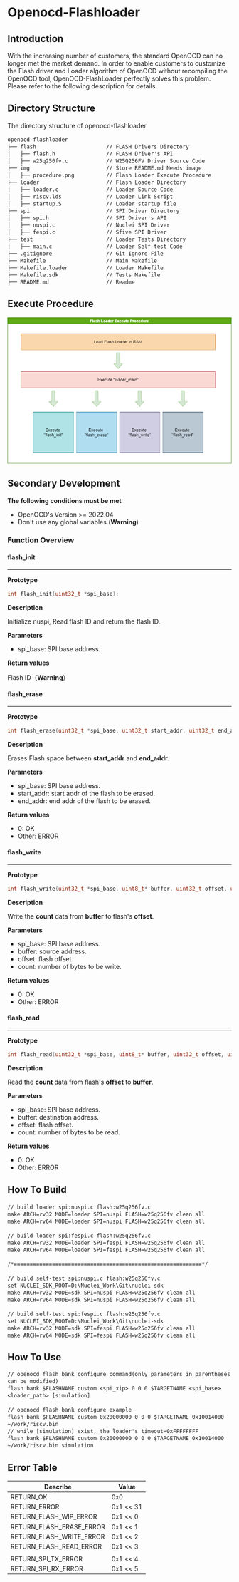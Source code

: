 # Openocd-Flashloader

## Introduction

With the increasing number of customers, the standard OpenOCD can no longer met the market demand. In order to enable customers to customize the Flash driver and Loader algorithm of OpenOCD without recompiling the OpenOCD tool, OpenOCD-FlashLoader perfectly solves this problem. Please refer to the following description for details.

## Directory Structure

The directory structure of openocd-flashloader.

```console
openocd-flashloader
├── flash                      // FLASH Drivers Directory
│   ├── flash.h                // FLASH Driver's API
│   ├── w25q256fv.c            // W25Q256FV Driver Source Code
├── img                        // Store README.md Needs image
│   ├── procedure.png          // Flash Loader Execute Procedure
├── loader                     // Flash Loader Directory
│   ├── loader.c               // Loader Source Code
│   ├── riscv.lds              // Loader Link Script
│   ├── startup.S              // Loader startup file
├── spi                        // SPI Driver Directory
│   ├── spi.h                  // SPI Driver's API
│   ├── nuspi.c                // Nuclei SPI Driver
│   ├── fespi.c                // Sfive SPI Driver
├── test                       // Loader Tests Directory
│   ├── main.c                 // Loader Self-test Code
├── .gitignore                 // Git Ignore File
├── Makefile                   // Main Makefile
├── Makefile.loader            // Loader Makefile
├── Makefile.sdk               // Tests Makefile
├── README.md                  // Readme
```

## Execute Procedure

![procedure](img/procedure.png)

## Secondary Development

**The following conditions must be met**

- OpenOCD's Version >= 2022.04
- Don't use any global variables.(**Warning**)

### Function Overview

#### flash_init

****

**Prototype**

```c
int flash_init(uint32_t *spi_base);
```

**Description**

Initialize nuspi,  Read flash ID and return the flash ID.

**Parameters**

* spi_base: SPI base address.

**Return values**

Flash ID（**Warning**）

#### flash_erase

****

**Prototype**

```c
int flash_erase(uint32_t *spi_base, uint32_t start_addr, uint32_t end_addr);
```

**Description**

Erases Flash space between **start_addr** and **end_addr**.

**Parameters**

* spi_base: SPI base address.
* start_addr: start addr of the flash to be erased.
* end_addr: end addr of the flash to be erased.

**Return values**

* 0: OK
* Other: ERROR


#### flash_write

****

**Prototype**

```c
int flash_write(uint32_t *spi_base, uint8_t* buffer, uint32_t offset, uint32_t count);
```

**Description**

Write the **count** data from **buffer** to flash's **offset**.

**Parameters**

* spi_base: SPI base address.
* buffer: source address.
* offset: flash offset.
* count:  number of bytes to be write.

**Return values**

* 0: OK
* Other: ERROR


#### flash_read

****

**Prototype**

```c
int flash_read(uint32_t *spi_base, uint8_t* buffer, uint32_t offset, uint32_t count);
```

**Description**

Read the **count** data from flash's **offset** to **buffer**.

**Parameters**

* spi_base: SPI base address.
* buffer: destination address.
* offset: flash offset.
* count: number of bytes to be read.

**Return values**

* 0: OK
* Other: ERROR

## How To Build

```
// build loader spi:nuspi.c flash:w25q256fv.c
make ARCH=rv32 MODE=loader SPI=nuspi FLASH=w25q256fv clean all
make ARCH=rv64 MODE=loader SPI=nuspi FLASH=w25q256fv clean all

// build loader spi:fespi.c flash:w25q256fv.c
make ARCH=rv32 MODE=loader SPI=fespi FLASH=w25q256fv clean all
make ARCH=rv64 MODE=loader SPI=fespi FLASH=w25q256fv clean all

/*===========================================================*/

// build self-test spi:nuspi.c flash:w25q256fv.c
set NUCLEI_SDK_ROOT=D:\Nuclei_Work\Git\nuclei-sdk
make ARCH=rv32 MODE=sdk SPI=nuspi FLASH=w25q256fv clean all
make ARCH=rv64 MODE=sdk SPI=nuspi FLASH=w25q256fv clean all

// build self-test spi:fespi.c flash:w25q256fv.c
set NUCLEI_SDK_ROOT=D:\Nuclei_Work\Git\nuclei-sdk
make ARCH=rv32 MODE=sdk SPI=fespi FLASH=w25q256fv clean all
make ARCH=rv64 MODE=sdk SPI=fespi FLASH=w25q256fv clean all
```

## How To Use

```
// openocd flash bank configure command(only parameters in parentheses can be modified)
flash bank $FLASHNAME custom <spi_xip> 0 0 0 $TARGETNAME <spi_base> <loader_path> [simulation]

// openocd flash bank configure example
flash bank $FLASHNAME custom 0x20000000 0 0 0 $TARGETNAME 0x10014000 ~/work/riscv.bin
// while [simulation] exist, the loader's timeout=0xFFFFFFFF
flash bank $FLASHNAME custom 0x20000000 0 0 0 $TARGETNAME 0x10014000 ~/work/riscv.bin simulation
```

## Error Table

| Describe                 | Value     |
| ------------------------ | --------- |
| RETURN_OK                | 0x0       |
| RETURN_ERROR             | 0x1 << 31 |
| RETURN_FLASH_WIP_ERROR   | 0x1 << 0  |
| RETURN_FLASH_ERASE_ERROR | 0x1 << 1  |
| RETURN_FLASH_WRITE_ERROR | 0x1 << 2  |
| RETURN_FLASH_READ_ERROR  | 0x1 << 3  |
|                          |           |
| RETURN_SPI_TX_ERROR      | 0x1 << 4  |
| RETURN_SPI_RX_ERROR      | 0x1 << 5  |
